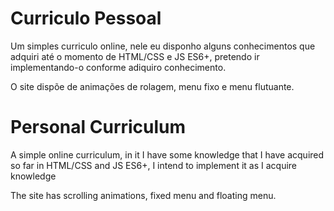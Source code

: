 # Curriculo Pessoal

Um simples curriculo online, nele eu disponho alguns conhecimentos que adquiri até o momento de HTML/CSS e JS ES6+, pretendo ir implementando-o conforme adiquiro 
conhecimento.

O site dispõe de animações de rolagem, menu fixo e menu flutuante.

# Personal Curriculum

A simple online curriculum, in it I have some knowledge that I have acquired so far in HTML/CSS and JS ES6+, I intend to implement it as I acquire
knowledge


The site has scrolling animations, fixed menu and floating menu.
